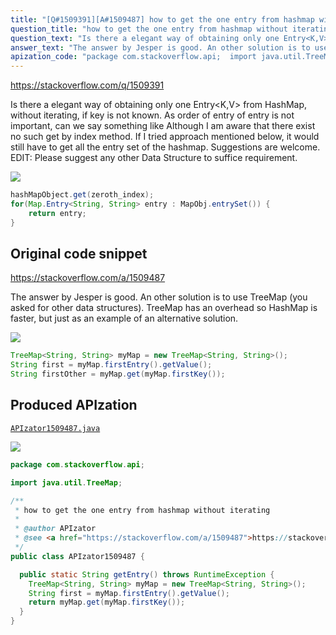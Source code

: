 ```yaml
---
title: "[Q#1509391][A#1509487] how to get the one entry from hashmap without iterating"
question_title: "how to get the one entry from hashmap without iterating"
question_text: "Is there a elegant way of obtaining only one Entry<K,V> from HashMap, without iterating, if key is not known. As order of entry of entry is not important, can we say something like Although I am aware that there exist no such get by index method. If I tried approach mentioned below, it would still have to get all the entry set of the hashmap. Suggestions are welcome. EDIT: Please suggest any other Data Structure to suffice requirement."
answer_text: "The answer by Jesper is good. An other solution is to use TreeMap (you asked for other data structures). TreeMap has an overhead so HashMap is faster, but just as an example of an alternative solution."
apization_code: "package com.stackoverflow.api;  import java.util.TreeMap;  /**  * how to get the one entry from hashmap without iterating  *  * @author APIzator  * @see <a href=\"https://stackoverflow.com/a/1509487\">https://stackoverflow.com/a/1509487</a>  */ public class APIzator1509487 {    public static String getEntry() throws RuntimeException {     TreeMap<String, String> myMap = new TreeMap<String, String>();     String first = myMap.firstEntry().getValue();     return myMap.get(myMap.firstKey());   } }"
---
```


https://stackoverflow.com/q/1509391

Is there a elegant way of obtaining only one Entry&lt;K,V&gt; from HashMap, without iterating, if key is not known.
As order of entry of entry is not important, can we say something like
Although I am aware that there exist no such get by index method.
If I tried approach mentioned below, it would still have to get all the entry set of the hashmap.
Suggestions are welcome.
EDIT: Please suggest any other Data Structure to suffice requirement.


<div class="code-logo"><img src="/stackoverflow.png" /></div>

```java
hashMapObject.get(zeroth_index);
for(Map.Entry<String, String> entry : MapObj.entrySet()) {
    return entry;
}
```


## Original code snippet

https://stackoverflow.com/a/1509487

The answer by Jesper is good. An other solution is to use TreeMap (you asked for other data structures).
TreeMap has an overhead so HashMap is faster, but just as an example of an alternative solution.

<div class="code-logo"><img src="/stackoverflow.png" /></div>

```java
TreeMap<String, String> myMap = new TreeMap<String, String>();
String first = myMap.firstEntry().getValue();
String firstOther = myMap.get(myMap.firstKey());
```

## Produced APIzation

[`APIzator1509487.java`](https://github.com/pasqualesalza/apization-temp-data/raw/master/search/APIzator1509487.java)

<div class="code-logo"><img src="/apizator.png" /></div>

```java
package com.stackoverflow.api;

import java.util.TreeMap;

/**
 * how to get the one entry from hashmap without iterating
 *
 * @author APIzator
 * @see <a href="https://stackoverflow.com/a/1509487">https://stackoverflow.com/a/1509487</a>
 */
public class APIzator1509487 {

  public static String getEntry() throws RuntimeException {
    TreeMap<String, String> myMap = new TreeMap<String, String>();
    String first = myMap.firstEntry().getValue();
    return myMap.get(myMap.firstKey());
  }
}

```